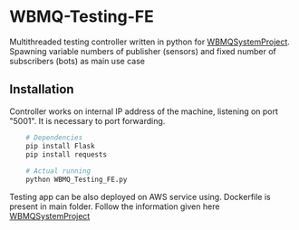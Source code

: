 # WBMQ-Testing-FE

Multithreaded testing controller written in python for [WBMQSystemProject](https://github.com/CecBazinga/WBMQSystemProject). Spawning variable numbers of publisher (sensors) and fixed number of subscribers (bots) as main use case

## Installation

Controller works on internal IP address of the machine, listening on port "5001". It is necessary to port forwarding. 

```bash
  	# Dependencies
  	pip install Flask
	pip install requests
  
  	# Actual running
	python WBMQ_Testing_FE.py
```

Testing app can be also deployed on AWS service using. Dockerfile is present in main folder.
Follow the information given here [WBMQSystemProject](https://github.com/CecBazinga/WBMQSystemProject)

